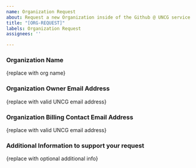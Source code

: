 ```yaml
---
name: Organization Request
about: Request a new Organization inside of the Github @ UNCG service
title: "[ORG-REQUEST]"
labels: Organization Request
assignees: ''

---
```


### Organization Name
{replace with org name}

### Organization Owner Email Address
{replace with valid UNCG email address}

### Organization Billing Contact Email Address
{replace with valid UNCG email address}

### Additional Information to support your request
{replace with optional additional info}
